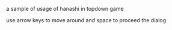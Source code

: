 a sample of usage of hanashi in topdown game

use arrow keys to move around and space to proceed the dialog